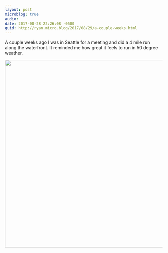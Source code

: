 ```yaml
---
layout: post
microblog: true
audio: 
date: 2017-08-28 22:26:08 -0500
guid: http://ryan.micro.blog/2017/08/29/a-couple-weeks.html
---
```

A couple weeks ago I was in Seattle for a meeting and did a 4 mile run along the waterfront. It reminded me how great it feels to run in 50 degree weather. 

<img src="http://www.ryanruns.com/uploads/2017/1e46588243.jpg" width="600" height="600" />
